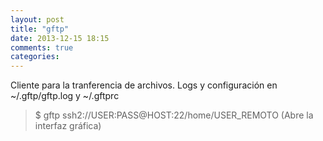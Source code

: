 ```yaml
---
layout: post
title: "gftp"
date: 2013-12-15 18:15
comments: true
categories: 
---
```

Cliente para  la tranferencia de archivos. Logs y configuración en ~/.gftp/gftp.log y ~/.gftprc

>$ gftp ssh2://USER:PASS@HOST:22/home/USER_REMOTO (Abre la interfaz gráfica)

